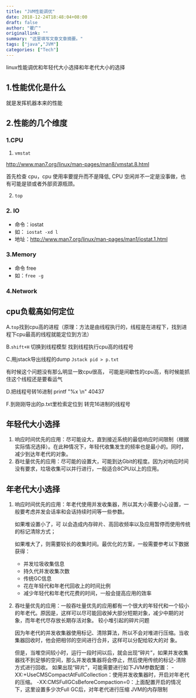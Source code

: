 ```yaml
---
title: "JVM性能调优"
date: 2018-12-24T18:48:04+08:00
draft: false
author: "瞿广"
originallink: ""
summary: "这里填写文章文章摘要。"
tags: ["java","JVM"]
categories: ["Tech"]
---
```


 linux性能调优和年轻代大小选择和年老代大小的选择
<!--more-->


## 1.性能优化是什么
就是发挥机器本来的性能

## 2.性能的几个维度
### 1.CPU

1. `vmstat`

http://www.man7.org/linux/man-pages/man8/vmstat.8.html

首先检查 cpu，cpu 使用率要提升而不是降低,
CPU 空闲并不一定是没事做，也有可能是锁或者外部资源瓶颈。

2. `top`

### 2. IO

- 命令：iostat
- 如： `iostat -xd l`
- 地址：http://www.man7.org/linux/man-pages/man1/iostat.1.html
    
### 3.Memory
    
- 命令 free
- 如：`free -g`

### 4.Network

## cpu负载高如何定位


A.`top`找到cpu高的进程（原理：方法是由线程执行的，线程是在进程下，找到进程下cpu最高的线程就能定位到方法）

B.`shift+H` 切换到线程模型 找到线程执行cpu高的线程号

C.用jstack导出线程的dump
`Jstack pid > p.txt  `

有时候这个问题没有那么明显一致cpu很高，
可能是间歇性的cpu高，有时候能抓住这个线程还是要看运气

D.把线程号转16进制 printf "%x \n" 40437

F.到刚刚导出的p.txt里检索定位到 转完16进制的线程号



## 年轻代大小选择
1. 响应时间优先的应用：尽可能设大，直到接近系统的最低响应时间限制（根据实际情况选择）。在此种情况下，年轻代收集发生的频率也是最小的。同时，减少到达年老代的对象。
2. 吞吐量优先的应用：尽可能的设置大，可能到达Gbit的程度。因为对响应时间没有要求，垃圾收集可以并行进行，一般适合8CPU以上的应用。

## 年老代大小选择
1. 响应时间优先的应用：年老代使用并发收集器，所以其大小需要小心设置，一般要考虑并发会话率和会话持续时间等一些参数。

    如果堆设置小了，可 以会造成内存碎片、高回收频率以及应用暂停而使用传统的标记清除方式；
    
    如果堆大了，则需要较长的收集时间。最优化的方案，一般需要参考以下数据获得：
    - 并发垃圾收集信息
    - 持久代并发收集次数
    - 传统GC信息
    - 花在年轻代和年老代回收上的时间比例
    - 减少年轻代和年老代花费的时间，一般会提高应用的效率
2. 吞吐量优先的应用：一般吞吐量优先的应用都有一个很大的年轻代和一个较小的年老代。原因是，这样可以尽可能回收掉大部分短期对象，减少中期的对象，而年老代尽存放长期存活对象。
较小堆引起的碎片问题

    因为年老代的并发收集器使用标记、清除算法，所以不会对堆进行压缩。当收集器回收时，他会把相邻的空间进行合并，这样可以分配给较大的对 象。
    
    但是，当堆空间较小时，运行一段时间以后，就会出现“碎片”，如果并发收集器找不到足够的空间，那么并发收集器将会停止，然后使用传统的标记-清除方式进行回收。
    如果出现“碎片”，可能需要进行如下JVM参数配置：
    -XX:+UseCMSCompactAtFullCollection：使用并发收集器时，开启对年老代的压缩。
    -XX:CMSFullGCsBeforeCompaction=0：上面配置开启的情况下，这里设置多少次Full GC后，对年老代进行压缩
    JVM的内存限制
